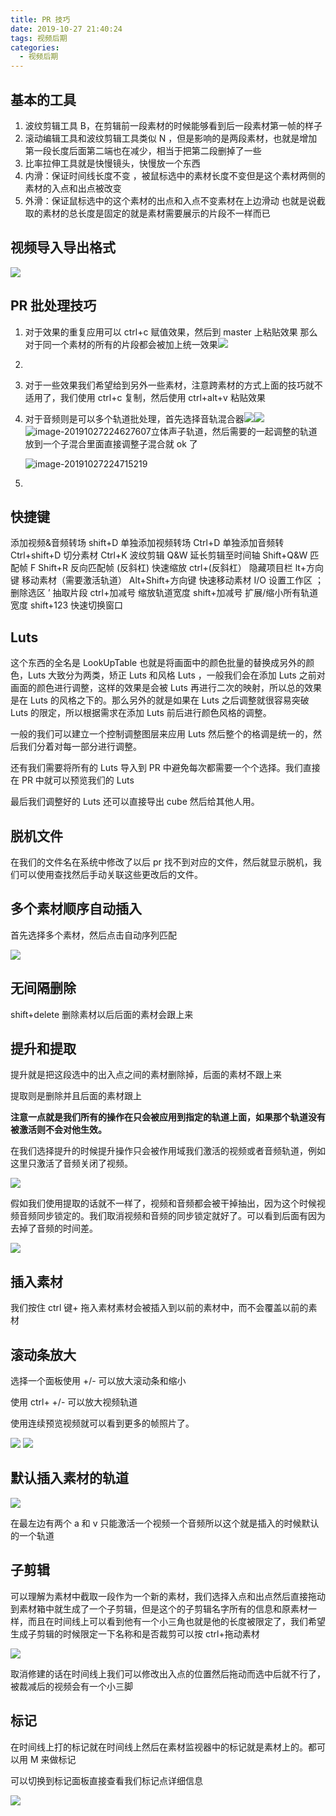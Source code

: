 ```yaml
---
title: PR 技巧
date: 2019-10-27 21:40:24
tags: 视频后期
categories:
  - 视频后期
---
```


## 基本的工具



1. 波纹剪辑工具 B，在剪辑前一段素材的时候能够看到后一段素材第一帧的样子
2. 滚动编辑工具和波纹剪辑工具类似 N ，但是影响的是两段素材，也就是增加第一段长度后面第二端也在减少，相当于把第二段删掉了一些 
3. 比率拉伸工具就是快慢镜头，快慢放一个东西
4. 内滑：保证时间线长度不变 ，被鼠标选中的素材长度不变但是这个素材两侧的素材的入点和出点被改变
5. 外滑：保证鼠标选中的这个素材的出点和入点不变素材在上边滑动 也就是说截取的素材的总长度是固定的就是素材需要展示的片段不一样而已

## 视频导入导出格式

<img src="http://images.heniankj.com/20191027212942.png"/>



## PR 批处理技巧

1. 对于效果的重复应用可以 ctrl+c 赋值效果，然后到 master 上粘贴效果  那么对于同一个素材的所有的片段都会被加上统一效果<img src="http://images.heniankj.com/20191027224020.png"/>

2. 

3. 对于一些效果我们希望给到另外一些素材，注意跨素材的方式上面的技巧就不适用了，我们使用 ctrl+c 复制，然后使用 ctrl+alt+v 粘贴效果

4. 对于音频则是可以多个轨道批处理，首先选择音轨混合器<img src="http://images.heniankj.com/20191027224527.png"/><img src="http://images.heniankj.com/20191027224558.png"/>![image-20191027224627607](/Users/lwen/Blog/source/images/image-20191027224627607.png)立体声子轨道，然后需要的一起调整的轨道放到一个子混合里面直接调整子混合就 ok 了

   ![image-20191027224715219](/Users/lwen/Blog/source/images/image-20191027224715219.png)

5. 

## 快捷键



添加视频&音频转场 shift+D
单独添加视频转场 Ctrl+D
单独添加音频转 Ctrl+shift+D
切分素材 Ctrl+K
波纹剪辑 Q&W
延长剪辑至时间轴 Shift+Q&W
匹配帧 F
Shift+R 反向匹配帧
\(反斜杠) 快速缩放
ctrl+\(反斜杠） 隐藏项目栏
lt+方向键 移动素材（需要激活轨道）
Alt+Shift+方向键 快速移动素材
I/O 设置工作区 ；删除选区
’ 抽取片段
ctrl+加减号 缩放轨道宽度
shift+加减号 扩展/缩小所有轨道宽度
shift+123 快速切换窗口

## Luts

这个东西的全名是 LookUpTable 也就是将画面中的颜色批量的替换成另外的颜色，Luts 大致分为两类，矫正 Luts 和风格 Luts ，一般我们会在添加 Luts 之前对画面的颜色进行调整，这样的效果是会被 Luts 再进行二次的映射，所以总的效果是在 Luts 的风格之下的。那么另外的就是如果在 Luts 之后调整就很容易突破 Luts 的限定，所以根据需求在添加 Luts 前后进行颜色风格的调整。

一般的我们可以建立一个控制调整图层来应用 Luts 然后整个的格调是统一的，然后我们分着对每一部分进行调整。

还有我们需要将所有的 Luts 导入到 PR 中避免每次都需要一个个选择。我们直接在 PR 中就可以预览我们的 Luts

最后我们调整好的 Luts 还可以直接导出 cube 然后给其他人用。





## 脱机文件

在我们的文件名在系统中修改了以后 pr 找不到对应的文件，然后就显示脱机，我们可以使用查找然后手动关联这些更改后的文件。

## 多个素材顺序自动插入

首先选择多个素材，然后点击自动序列匹配

<img src="http://images.heniankj.com/20191028234148.png"/>



## 无间隔删除

shift+delete 删除素材以后后面的素材会跟上来

## 提升和提取

提升就是把这段选中的出入点之间的素材删除掉，后面的素材不跟上来

提取则是删除并且后面的素材跟上

**注意一点就是我们所有的操作在只会被应用到指定的轨道上面，如果那个轨道没有被激活则不会对他生效。**

在我们选择提升的时候提升操作只会被作用域我们激活的视频或者音频轨道，例如这里只激活了音频关闭了视频。

<img src="http://images.heniankj.com/20191028235606.png"/>

假如我们使用提取的话就不一样了，视频和音频都会被干掉抽出，因为这个时候视频音频同步锁定的。我们取消视频和音频的同步锁定就好了。可以看到后面有因为去掉了音频的时间差。

<img src="http://images.heniankj.com/20191028235845.png"/>

## 插入素材

我们按住 ctrl 键+ 拖入素材素材会被插入到以前的素材中，而不会覆盖以前的素材

## 滚动条放大

选择一个面板使用 +/- 可以放大滚动条和缩小

使用 ctrl+ +/- 可以放大视频轨道

使用连续预览视频就可以看到更多的帧照片了。

<img src="http://images.heniankj.com/20191029000554.png"/>

<img src="http://images.heniankj.com/20191029000637.png"/>

## 默认插入素材的轨道

<img src="http://images.heniankj.com/20191029000735.png"/>

在最左边有两个 a 和 v 只能激活一个视频一个音频所以这个就是插入的时候默认的一个轨道

## 子剪辑

可以理解为素材中截取一段作为一个新的素材，我们选择入点和出点然后直接拖动到素材箱中就生成了一个子剪辑，但是这个的子剪辑名字所有的信息和原素材一样，而且在时间线上可以看到他有一个小三角也就是他的长度被限定了，我们希望生成子剪辑的时候限定一下名称和是否裁剪可以按 ctrl+拖动素材

<img src="http://images.heniankj.com/20191029001602.png"/>

取消修建的话在时间线上我们可以修改出入点的位置然后拖动而选中后就不行了，被裁减后的视频会有一个小三脚





## 标记

在时间线上打的标记就在时间线上然后在素材监视器中的标记就是素材上的。都可以用 M 来做标记

可以切换到标记面板直接查看我们标记点详细信息

<img src="http://images.heniankj.com/20191029002124.png"/>